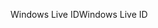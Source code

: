 <span data-ttu-id="7f258-101">Windows Live ID</span><span class="sxs-lookup"><span data-stu-id="7f258-101">Windows Live ID</span></span>